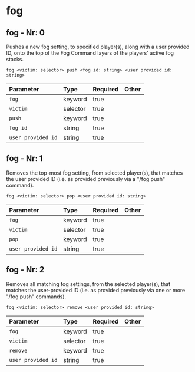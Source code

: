 # fog

## fog - Nr: 0

Pushes a new fog setting, to specified player(s), along with a user provided ID, onto the top of the Fog Command layers of the players' active fog stacks.

```mcfunction
fog <victim: selector> push <fog id: string> <user provided id: string>
```

|Parameter|Type|Required|Other|
|:---|:---|:---|:---|
|`fog`|keyword|true||
|`victim`|selector|true||
|`push`|keyword|true||
|`fog id`|string|true||
|`user provided id`|string|true||



## fog - Nr: 1

Removes the top-most fog setting, from selected player(s), that matches the user provided ID (i.e. as provided previously via a "/fog push" command).

```mcfunction
fog <victim: selector> pop <user provided id: string>
```

|Parameter|Type|Required|Other|
|:---|:---|:---|:---|
|`fog`|keyword|true||
|`victim`|selector|true||
|`pop`|keyword|true||
|`user provided id`|string|true||



## fog - Nr: 2

Removes all matching fog settings, from the selected player(s), that matches the user-provided ID (i.e. as provided previously via one or more "/fog push" commands).

```mcfunction
fog <victim: selector> remove <user provided id: string>
```

|Parameter|Type|Required|Other|
|:---|:---|:---|:---|
|`fog`|keyword|true||
|`victim`|selector|true||
|`remove`|keyword|true||
|`user provided id`|string|true||

